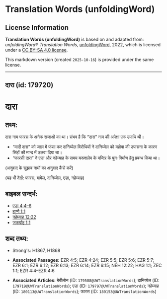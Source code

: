 # Translation Words (unfoldingWord)

## License Information

**Translation Words (unfoldingWord)** is based on and adapted from: _unfoldingWord® Translation Words_, [unfoldingWord](https://unfoldingword.org/utw), 2022, which is licensed under a [CC BY-SA 4.0 license](https://creativecommons.org/licenses/by-sa/4.0/legalcode.en).

This markdown version (created `2025-10-16`) is provided under the same license.



--------------------------------

## दारा (id: 179720)

दारा
====

तथ्य:
-----

दारा नाम फारस के अनेक राजाओं का था। संभव है कि “दारा” नाम की अपेक्षा एक उपाधि थी।

* “मादी दारा” को जाल में फंसा कर दानिय्येल विरोधियों ने दानिय्येल को यहोवा की उपासना के कारण सिंहों की मान्द में डलवा दिया था।
* “फारसी दारा” ने एज्रा और नहेम्याह के समय यरूशलेम के मन्दिर के पुनः निर्माण हेतु प्रबन्ध किया था।

(अनुवाद के सुझाव नामों का अनुवाद कैसे करें)

(यह भी देखें: फारस, बाबेल, दानिय्येल, एज्रा, नहेम्याह)

बाइबल सन्दर्भ:
--------------

* [एज्रा 4:4–6](https://ref.ly/Ezra4:4-Ezra4:6)
* [हाग्गै 1:1](https://ref.ly/Hag1:1)
* [नहेम्याह 12:22](https://ref.ly/Neh12:22)
* [जकर्याह 1:1](https://ref.ly/Zech1:1)

शब्द तथ्य:
----------

* Strong's: H1867, H1868

* **Associated Passages:** EZR 4:5; EZR 4:24; EZR 5:5; EZR 5:6; EZR 5:7; EZR 6:1; EZR 6:12; EZR 6:13; EZR 6:14; EZR 6:15; NEH 12:22; HAG 1:1; ZEC 1:1; EZR 4:4–EZR 4:6
* **Associated Articles:** बेबीलोन (ID: `179588@UWTranslationWords`); दानिय्येल (ID: `179719@UWTranslationWords`); एज्रा (ID: `179797@UWTranslationWords`); नहेम्याह (ID: `180113@UWTranslationWords`); फारस (ID: `180153@UWTranslationWords`)

